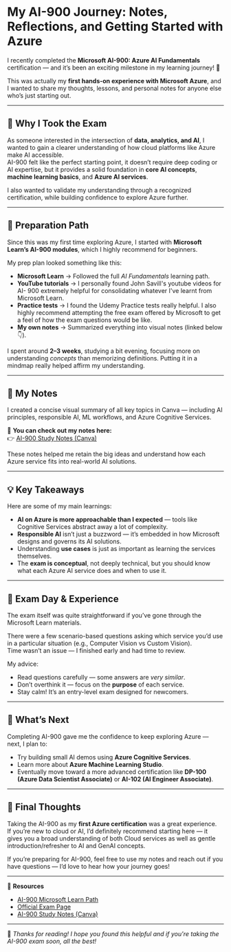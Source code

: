 # My AI-900 Journey: Notes, Reflections, and Getting Started with Azure

I recently completed the **Microsoft AI-900: Azure AI Fundamentals** certification — and it’s been an exciting milestone in my learning journey! 🎉  

This was actually my **first hands-on experience with Microsoft Azure**, and I wanted to share my thoughts, lessons, and personal notes for anyone else who’s just starting out.  

---

## 🌟 Why I Took the Exam

As someone interested in the intersection of **data, analytics, and AI**, I wanted to gain a clearer understanding of how cloud platforms like Azure make AI accessible.  
AI-900 felt like the perfect starting point, it doesn’t require deep coding or AI expertise, but it provides a solid foundation in **core AI concepts**, **machine learning basics**, and **Azure AI services**.

I also wanted to validate my understanding through a recognized certification, while building confidence to explore Azure further.

---

## 🧭 Preparation Path

Since this was my first time exploring Azure, I started with **Microsoft Learn’s AI-900 modules**, which I highly recommend for beginners.  

My prep plan looked something like this:
- **Microsoft Learn** → Followed the full *AI Fundamentals* learning path.  
- **YouTube tutorials** → I personally found John Savill's youtube videos for AI- 900 extremely helpful for consolidating whatever I've learnt from Microsoft Learn.
- **Practice tests** → I found the Udemy Practice tests really helpful. I also highly recommend attempting the free exam offered by Microsoft to get a feel of how the exam questions would be like.
- **My own notes** → Summarized everything into visual notes (linked below 👇).

I spent around **2–3 weeks**, studying a bit evening, focusing more on understanding *concepts* than memorizing definitions. Putting it in a mindmap really helped affirm my understanding.

---

## 📒 My Notes

I created a concise visual summary of all key topics in Canva — including AI principles, responsible AI, ML workflows, and Azure Cognitive Services.  

📝 **You can check out my notes here:**  
👉 [AI-900 Study Notes (Canva)](https://www.canva.com/design/DAG2Xz9etdY/ZjU1jb6y-3VB5odJCKycXQ/view?utm_content=DAG2Xz9etdY&utm_campaign=designshare&utm_medium=link2&utm_source=uniquelinks&utlId=h88bf57e872)

These notes helped me retain the big ideas and understand how each Azure service fits into real-world AI solutions.

---

## 💡 Key Takeaways

Here are some of my main learnings:
- **AI on Azure is more approachable than I expected** — tools like Cognitive Services abstract away a lot of complexity.
- **Responsible AI** isn’t just a buzzword — it’s embedded in how Microsoft designs and governs its AI solutions.
- Understanding **use cases** is just as important as learning the services themselves.
- The **exam is conceptual**, not deeply technical, but you should know what each Azure AI service does and when to use it.

---

## 🧠 Exam Day & Experience

The exam itself was quite straightforward if you’ve gone through the Microsoft Learn materials.  

There were a few scenario-based questions asking which service you’d use in a particular situation (e.g., Computer Vision vs Custom Vision).  
Time wasn’t an issue — I finished early and had time to review.  

My advice:
- Read questions carefully — some answers are *very similar*.  
- Don’t overthink it — focus on the **purpose** of each service.  
- Stay calm! It’s an entry-level exam designed for newcomers.

---

## 🔭 What’s Next

Completing AI-900 gave me the confidence to keep exploring Azure — next, I plan to:
- Try building small AI demos using **Azure Cognitive Services**.  
- Learn more about **Azure Machine Learning Studio**.  
- Eventually move toward a more advanced certification like **DP-100 (Azure Data Scientist Associate)** or **AI-102 (AI Engineer Associate)**.

---

## 🏁 Final Thoughts

Taking the AI-900 as my **first Azure certification** was a great experience.  
If you’re new to cloud or AI, I’d definitely recommend starting here — it gives you a broad understanding of both Cloud services as well as gentle introduction/refresher to AI and GenAI concepts.

If you’re preparing for AI-900, feel free to use my notes and reach out if you have questions — I’d love to hear how your journey goes!

---

📎 **Resources**
- [AI-900 Microsoft Learn Path](https://learn.microsoft.com/en-us/training/paths/get-started-with-artificial-intelligence-on-azure/)
- [Official Exam Page]()
- [AI-900 Study Notes (Canva)](https://www.canva.com/design/DAG2Xz9etdY/ZjU1jb6y-3VB5odJCKycXQ/view?utm_content=DAG2Xz9etdY&utm_campaign=designshare&utm_medium=link2&utm_source=uniquelinks&utlId=h88bf57e872)

---

👋 *Thanks for reading! I hope you found this helpful and if you're taking the AI-900 exam soon, all the best!*
